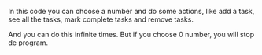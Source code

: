 In this code you can choose a number and do some actions, like add a task, see all the tasks, mark complete tasks and remove tasks.

And you can do this infinite times. But if you choose 0 number, you will stop de program.

